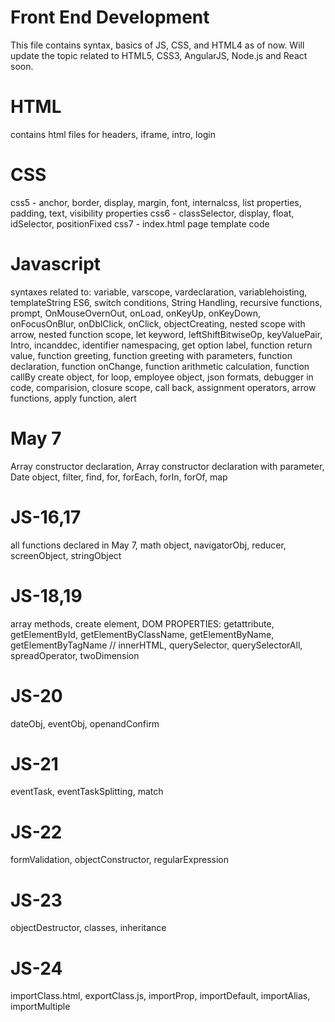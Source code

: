 # Front End Development
 This file contains syntax, basics of JS, CSS, and HTML4 as of now.
 Will update the topic related to HTML5, CSS3, AngularJS, Node.js and React soon.

# HTML
contains html files for headers, iframe, intro, login
# CSS 
css5 - anchor, border, display, margin, font, internalcss, list properties, padding, text, visibility properties
css6 - classSelector, display, float, idSelector, positionFixed
css7 - index.html page template code

# Javascript
syntaxes related to:
variable, varscope, vardeclaration, variablehoisting, 
templateString ES6,
switch conditions,
String Handling,
recursive functions,
prompt,
OnMouseOvernOut,
onLoad,
onKeyUp,
onKeyDown,
onFocusOnBlur,
onDblClick,
onClick,
objectCreating,
nested scope with arrow,
nested function scope,
let keyword,
leftShiftBitwiseOp,
keyValuePair,
Intro,
incanddec,
identifier namespacing,
get option label,
function return value,
function greeting,
function greeting with parameters,
function declaration,
function onChange,
function arithmetic calculation,
function callBy create object,
for loop,
employee object,
json formats,
debugger in code,
comparision,
closure scope,
call back,
assignment operators,
arrow functions,
apply function,
alert

# May 7
Array constructor declaration,
Array constructor declaration with parameter,
Date object,
filter,
find,
for,
forEach,
forIn,
forOf,
map

# JS-16,17
all functions declared in May 7,
math object,
navigatorObj,
reducer,
screenObject,
stringObject

# JS-18,19
array methods,
create element,
DOM PROPERTIES:
   getattribute,
   getElementById,
   getElementByClassName,
   getElementByName,
   getElementByTagName //
innerHTML,
querySelector,
querySelectorAll,
spreadOperator,
twoDimension

# JS-20
dateObj,
eventObj,
openandConfirm

# JS-21
eventTask,
eventTaskSplitting,
match

# JS-22
formValidation,
objectConstructor,
regularExpression

# JS-23
objectDestructor,
classes,
inheritance

# JS-24
importClass.html,
exportClass.js,
importProp,
importDefault,
importAlias,
importMultiple
